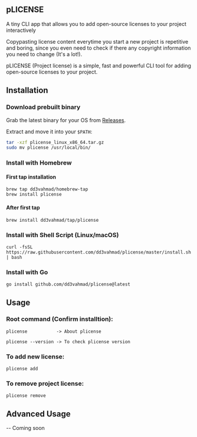 ## pLICENSE

A tiny CLI app that allows you to add open-source licenses to your project interactively

Copypasting license content everytime you start a new project is repetitive and boring, since you
even need to check if there any copyright information you need to change (It's a lot!).

pLICENSE (Project license) is a simple, fast and powerful CLI tool for adding open-source licenses to your project.

## Installation

### Download prebuilt binary
Grab the latest binary for your OS from [Releases](https://github.com/dd3vahmad/plicense/releases).

Extract and move it into your `$PATH`:
```bash
tar -xzf plicense_linux_x86_64.tar.gz
sudo mv plicense /usr/local/bin/
```

### Install with Homebrew
#### First tap installation
```
brew tap dd3vahmad/homebrew-tap
brew install plicense
```

#### After first tap
```
brew install dd3vahmad/tap/plicense
```

### Install with Shell Script (Linux/macOS)
```
curl -fsSL https://raw.githubusercontent.com/dd3vahmad/plicense/master/install.sh | bash
```

### Install with Go
```
go install github.com/dd3vahmad/plicense@latest
```

## Usage
### Root command (Confirm installtion):
```
plicense           -> About plicense

plicense --version -> To check plicense version
```
### To add new license:
```
plicense add
```
### To remove project license:
```
plicense remove
```

## Advanced Usage
-- Coming soon
